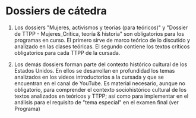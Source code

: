 # Dossiers de cátedra
1. Los dossiers "Mujeres, activismos y teorías (para teóricos)" y "Dossier de TTPP - Mujeres_Crítica, teoría & historia" son obligatorios para los programas en curso.
El primero sirve de marco teórico de lo discutido y analizado en las clases teóricas. 
El segundo contiene los textos críticos obligatorios para cada TTPP de la cursada.

2. Los demás dossiers forman parte del contexto histórico cultural de los Estados Unidos. 
En ellos se desarrollan en profundidad los temas analizados en los videos introductorios a la cursada y que se encuentran en el canal de YouTube. 
Es material necesario, aunque no obligatorio, para comprender el contexto sociohistórico cultural de los textos analizados en teóricos y TTPP; 
así como para implementar en el análisis para el requisito de "tema especial" en el examen final (ver Programa)
